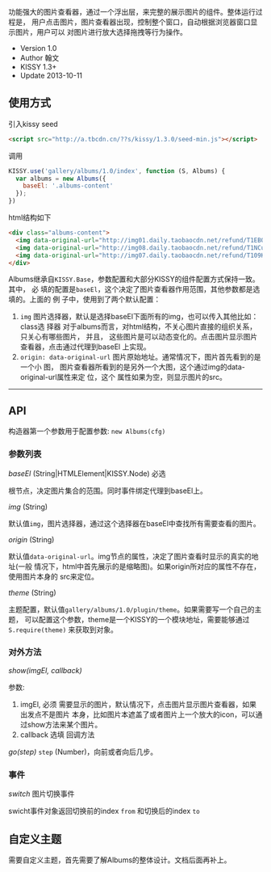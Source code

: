 功能强大的图片查看器，通过一个浮出层，来完整的展示图片的组件。整体运行过程是，
用户点击图片，图片查看器出现，控制整个窗口，自动根据浏览器窗口显示图片，用户可以
对图片进行放大选择拖拽等行为操作。

- Version 1.0
- Author 翰文
- KISSY 1.3+
- Update 2013-10-11

## 使用方式

引入kissy seed
```html
<script src="http://a.tbcdn.cn/??s/kissy/1.3.0/seed-min.js"></script>
```

调用
```js
KISSY.use('gallery/albums/1.0/index', function (S, Albums) {
  var albums = new Albums({
    baseEl: '.albums-content'
  });
})
```

html结构如下
```html
<div class="albums-content">
  <img data-original-url="http://img01.daily.taobaocdn.net/refund/T1EBOzXn0dXXb1upjX.jpg" src="http://img03.daily.taobaocdn.net/refund/T1EBOzXn0dXXb1upjX_120x120.jpg" data-desc="hello world">
  <img data-original-url="http://img08.daily.taobaocdn.net/refund/T1NCuzXa0gXXb1upjX.jpg" src="http://img02.daily.taobaocdn.net/refund/T1NCuzXa0gXXb1upjX_120x120.jpg">
  <img data-original-url="http://img07.daily.taobaocdn.net/refund/T109KzXiBdXXb1upjX.jpg" src="http://img03.daily.taobaocdn.net/refund/T109KzXiBdXXb1upjX_120x120.jpg">
</div>
```

Albums继承自`KISSY.Base`，参数配置和大部分KISSY的组件配置方式保持一致。其中， 必
填的配置是`baseEl`，这个决定了图片查看器作用范围，其他参数都是选填的。上面的 例
子中，使用到了两个默认配置：

1. `img` 图片选择器，默认是选择baseEl下面所有的img，也可以传入其他比如：class选
   择器 对于albums而言，对html结构，不关心图片直接的组织关系，只关心有哪些图片，
   并且， 这些图片是可以动态变化的。点击图片显示图片查看器，点击通过代理到baseEl
   上实现。
2. `origin: data-original-url` 图片原始地址。通常情况下，图片首先看到的是一个小
   图， 图片查看器所看到的是另外一个大图，这个通过img的data-original-url属性来定
   位，这个 属性如果为空，则显示图片的src。

<hr class="smooth large" />

## API

构造器第一个参数用于配置参数: `new Albums(cfg)`

### 参数列表

*baseEl* (String|HTMLElement|KISSY.Node) 必选

根节点，决定图片集合的范围。同时事件绑定代理到baseEl上。

*img* (String) 

默认值`img`，图片选择器，通过这个选择器在baseEl中查找所有需要查看的图片。

*origin* (String)

默认值`data-original-url`。img节点的属性，决定了图片查看时显示的真实的地址(一般
情况下，html中首先展示的是缩略图)。如果origin所对应的属性不存在，使用图片本身的
src来定位。

*theme* (String)

主题配置，默认值`gallery/albums/1.0/plugin/theme`。如果需要写一个自己的主题，
可以配置这个参数，theme是一个KISSY的一个模块地址，需要能够通过`S.require(theme)`
来获取到对象。

### 对外方法

*show(imgEl, callback)*

参数:
1. imgEl, 必须 需要显示的图片，默认情况下，点击图片显示图片查看器，如果出发点不是图片
   本身，比如图片本遮盖了或者图片上一个放大的icon，可以通过show方法来某个图片。
2. callback 选填 回调方法

*go(step)* `step` (Number)，向前或者向后几步。

### 事件

*switch* 图片切换事件

swicht事件对象返回切换前的index `from` 和切换后的index `to`

## 自定义主题

需要自定义主题，首先需要了解Albums的整体设计。文档后面再补上。
